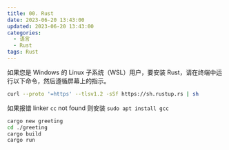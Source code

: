 ```yaml
---
title: 00. Rust
date: 2023-06-20 13:43:00
updated: 2023-06-20 13:43:00
categories:
  - 语言
  - Rust
tags: Rust
---
```


如果您是 Windows 的 Linux 子系统（WSL）用户，要安装 Rust，请在终端中运行以下命令，然后遵循屏幕上的指示。

```sh
curl --proto '=https' --tlsv1.2 -sSf https://sh.rustup.rs | sh
```

如果报错 linker `cc` not found 则安装 `sudo apt install gcc`

```sh
cargo new greeting
cd ./greeting
cargo build 
cargo run
```
